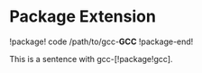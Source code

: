 # Package Extension

!package! code
/path/to/gcc-__GCC__
!package-end!

This is a sentence with gcc-[!package!gcc].
